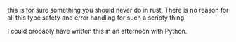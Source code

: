 this is for sure something you should never do in rust. There is no reason for all this type safety and error handling for such a scripty thing.

I could probably have written this in an afternoon with Python.
